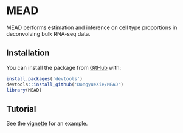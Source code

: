 
<!-- README.md is generated from README.Rmd. Please edit that file -->

# MEAD

<!-- badges: start -->
<!-- badges: end -->

MEAD performs estimation and inference on cell type proportions in
deconvolving bulk RNA-seq data.

## Installation

You can install the package from
[GitHub](https://github.com/DongyueXie/MEAD) with:

``` r
install.packages('devtools')
devtools::install_github('DongyueXie/MEAD')
library(MEAD)
```

## Tutorial

See the [vignette](https://dongyuexie.github.io/MEAD/MEAD.html) for an
example.
